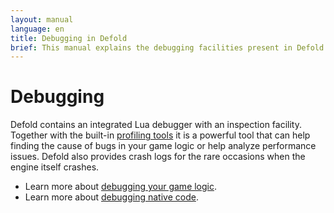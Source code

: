 ```yaml
---
layout: manual
language: en
title: Debugging in Defold
brief: This manual explains the debugging facilities present in Defold.
---
```


# Debugging

Defold contains an integrated Lua debugger with an inspection facility. Together with the built-in [profiling tools](/manuals/profiling) it is a powerful tool that can help finding the cause of bugs in your game logic or help analyze performance issues. Defold also provides crash logs for the rare occasions when the engine itself crashes.

* Learn more about [debugging your game logic](/manuals/debugging-game-logic).
* Learn more about [debugging native code](/manuals/debugging-native-code).
